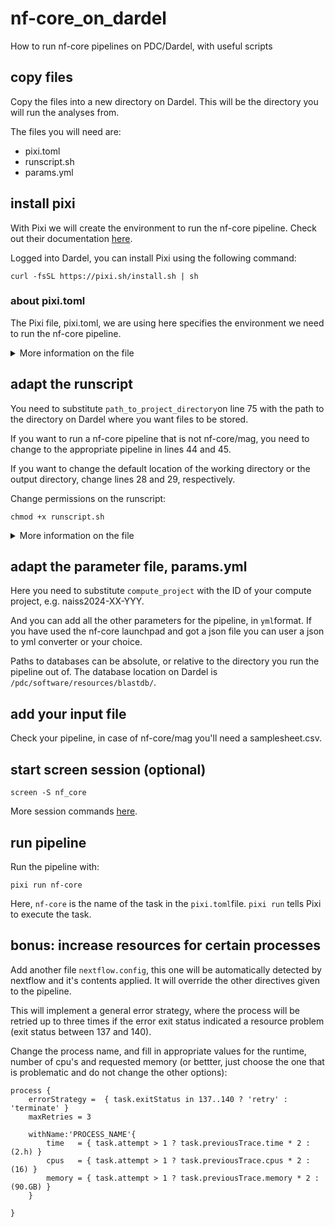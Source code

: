 # nf-core_on_dardel
How to run nf-core pipelines on PDC/Dardel, with useful scripts

## copy files

Copy the files into a new directory on Dardel. This will be the directory you will run the analyses from. 

The files you will need are: 

- pixi.toml
- runscript.sh
- params.yml

## install pixi

With Pixi we will create the environment to run the nf-core pipeline. Check out their documentation [here](https://pixi.sh/latest/). 

Logged into Dardel, you can install Pixi using the following command: 

```{.bash}
curl -fsSL https://pixi.sh/install.sh | sh
```

### about pixi.toml

The Pixi file, pixi.toml, we are using here specifies the environment we need to run the nf-core pipeline. 

<details>
  <summary>More information on the file</summary>
The toml is Pixi's project configuration file. 

The first section, `[project]`, such as authorized sources of packages, the environment name and the platform the environment is running in. 

The second section, `[tasks]`, contains a task called `nf-core` that can be executed with Pixi. The command is to run the bash script called `runscript.sh`.

The third secion, `[dependencies]`, specifies the software we want to have available in the environment. Instead of the asterics one can also specify version numbers. 

More information [here](https://prefix.dev/docs/pixi/configuration).   

</details>


## adapt the runscript

You need to substitute `path_to_project_directory`on line 75 with the path to the directory on Dardel where you want files to be stored. 

If you want to run a nf-core pipeline that is not nf-core/mag, you need to change to the appropriate pipeline in lines 44 and 45. 

If you want to change the default location of the working directory or the output directory, change lines 28 and 29, respectively. 

Change permissions on the runscript: 

```{.bash}
chmod +x runscript.sh
```


<details>
  <summary>More information on the file</summary>
	
The runscript is running the pipeline for you, and also does some automated maintenance in the background.

`set -euo pipefail` tells bash to fail your script at certain errors, to give you more information and avoid issues down the line. More information [here](https://gist.github.com/mohanpedala/1e2ff5661761d3abd0385e8223e16425?permalink_comment_id=3935570).

The next function determines if you are working on Dardel (or Rackham, but that's not important here). This will come in handy later. 

The second function is running the nf-core pipeline. The command for that is the `nextflow run nf-core/XX` etc. Beforehand it sets a number of variables for you. Unless you want to change the location of the work directory and the result directory you do not have to change anything there. 

After the actual run command, still in the same function, the script will clean up the cache for you, delete empty directories, and change permissions so all members of the same project have access to the generated files.

The last bit of the script is printing out the name of the cluster the pipeline is being run on, and then calls the `run_nextflow` function with the appropriate settings. Here you need to set the path to your project directory.   

</details>

## adapt the parameter file, params.yml

Here you need to substitute `compute_project` with the ID of your compute project, e.g. naiss2024-XX-YYY. 

And you can add all the other parameters for the pipeline, in `yml`format. If you have used the nf-core launchpad and got a json file you can user a json to yml converter or your choice. 

Paths to databases can be absolute, or relative to the directory you run the pipeline out of. The database location on Dardel is `/pdc/software/resources/blastdb/`.

## add your input file

Check your pipeline, in case of nf-core/mag you'll need a samplesheet.csv. 

## start screen session (optional)

```{.bash}
screen -S nf_core
```

More session commands [here](https://www.geeksforgeeks.org/screen-command-in-linux-with-examples/).

## run pipeline

Run the pipeline with:

```{.bash}
pixi run nf-core
```

Here, `nf-core` is the name of the task in the `pixi.toml`file. `pixi run` tells Pixi to execute the task. 

## bonus: increase resources for certain processes

Add another file `nextflow.config`, this one will be automatically detected by nextflow and it's contents applied. It will override the other directives given to the pipeline. 

This will implement a general error strategy, where the process will be retried up to three times if the error exit status indicated a resource problem (exit status between 137 and 140). 

Change the process name, and fill in appropriate values for the runtime, number of cpu's and requested memory (or bettter, just choose the one that is problematic and do not change the other options):


```{.bash}
process {
	errorStrategy =  { task.exitStatus in 137..140 ? 'retry' : 'terminate' }
    maxRetries = 3

	withName:'PROCESS_NAME'{
		time   = { task.attempt > 1 ? task.previousTrace.time * 2 : (2.h) }
		cpus   = { task.attempt > 1 ? task.previousTrace.cpus * 2 : (16) }
		memory = { task.attempt > 1 ? task.previousTrace.memory * 2 : (90.GB) }
	}

}
```



